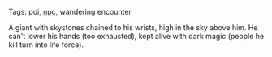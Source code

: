 Tags: poi, [npc](NPCs), wandering encounter

A giant with skystones chained to his wrists, high in the sky above him. He can't lower his hands (too exhausted), kept alive with dark magic (people he kill turn into life force). 